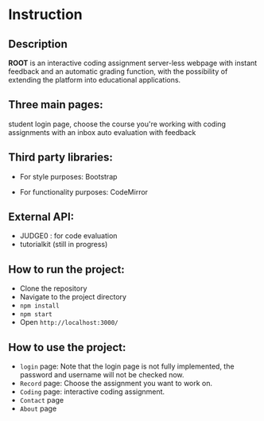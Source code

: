 # Instruction

## Description

**ROOT** is an interactive coding assignment server-less webpage with instant feedback and an automatic grading function, with the possibility of extending the platform into educational applications.


## Three main pages:
student login page, choose the course you're working with
coding assignments with an inbox
auto evaluation with feedback

## Third party libraries:
- For style purposes: Bootstrap

- For functionality purposes: CodeMirror

## External API:
- JUDGE0 : for code evaluation
- tutorialkit (still in progress)

## How to run the project:
- Clone the repository
- Navigate to the project directory
- `npm install`
- `npm start`
- Open `http://localhost:3000/`

## How to use the project:
- `login` page: Note that the login page is not fully implemented, the password and username will not be checked now.
- `Record` page: Choose the assignment you want to work on.
- `Coding` page: interactive coding assignment.
- `Contact` page
- `About` page
